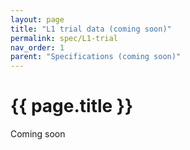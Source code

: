```yaml
---
layout: page
title: "L1 trial data (coming soon)"
permalink: spec/L1-trial
nav_order: 1
parent: "Specifications (coming soon)"
---
```



# {{ page.title }}

Coming soon
